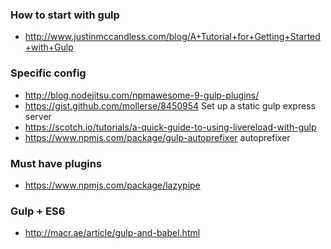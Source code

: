 ### How to start with gulp 

* http://www.justinmccandless.com/blog/A+Tutorial+for+Getting+Started+with+Gulp

### Specific config
* http://blog.nodejitsu.com/npmawesome-9-gulp-plugins/
* https://gist.github.com/mollerse/8450954 Set up a static gulp express server
* https://scotch.io/tutorials/a-quick-guide-to-using-livereload-with-gulp
* https://www.npmjs.com/package/gulp-autoprefixer autoprefixer 


### Must have plugins 

* https://www.npmjs.com/package/lazypipe


### Gulp + ES6

* http://macr.ae/article/gulp-and-babel.html